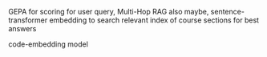 GEPA for scoring for user query,
Multi-Hop RAG also maybe,
sentence-transformer embedding to search relevant index of course sections for best answers

code-embedding model
